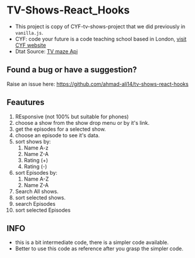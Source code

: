 # TV-Shows-React_Hooks

- This project is copy of CYF-tv-shows-project that we did previously in `vanilla.js`.
- CYF: code your future is a code teaching school based in London, [visit CYF website](https://codeyourfuture.io/)
- Dtat Source: [TV maze Api](http://www.tvmaze.com/)

## Found a bug or have a suggestion?

Raise an issue here: https://github.com/ahmad-ali14/tv-shows-react-hooks

## Feautures

1. REsponsive (not 100% but suitable for phones)
2. choose a show from the show drop menu or by it's link.
3. get the episodes for a selected show.
4. choose an episode to see it's data.
5. sort shows by:
   1. Name A-z
   2. Name Z-A
   3. Rating (+)
   4. Rating (-)
6. sort Episodes by:
   1. Name A-Z
   2. Name Z-A
7. Search All shows.
8. sort selected shows.
9. search Episodes
10. sort selected Episodes

## INFO

- this is a bit intermediate code, there is a simpler code available.
- Better to use this code as reference after you grasp the simpler code.
